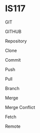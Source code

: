 # IS117
GIT

GITHUB

Repository

Clone

Commit

Push

Pull

Branch

Merge

Merge Conflict

Fetch

Remote
